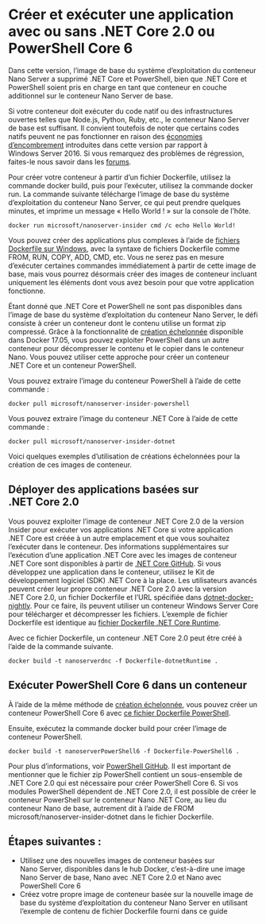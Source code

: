 # <a name="build-and-run-an-application-with-or-without-net-core-20-or-powershell-core-6"></a>Créer et exécuter une application avec ou sans .NET Core 2.0 ou PowerShell Core 6

Dans cette version, l’image de base du système d’exploitation du conteneur Nano Server a supprimé .NET Core et PowerShell, bien que .NET Core et PowerShell soient pris en charge en tant que conteneur en couche additionnel sur le conteneur Nano Server de base.  

Si votre conteneur doit exécuter du code natif ou des infrastructures ouvertes telles que Node.js, Python, Ruby, etc., le conteneur Nano Server de base est suffisant.  Il convient toutefois de noter que certains codes natifs peuvent ne pas fonctionner en raison des [économies d’encombrement](https://docs.microsoft.com/windows-server/get-started/nano-in-semi-annual-channel) introduites dans cette version par rapport à Windows Server 2016. Si vous remarquez des problèmes de régression, faites-le nous savoir dans les [forums](https://social.msdn.microsoft.com/Forums/home?forum=windowscontainers). 

Pour créer votre conteneur à partir d’un fichier Dockerfile, utilisez la commande docker build, puis pour l’exécuter, utilisez la commande docker run.  La commande suivante télécharge l’image de base du système d’exploitation du conteneur Nano Server, ce qui peut prendre quelques minutes, et imprime un message « Hello World ! » sur la console de l’hôte.

```
docker run microsoft/nanoserver-insider cmd /c echo Hello World!
```

Vous pouvez créer des applications plus complexes à l’aide de [fichiers Dockerfile sur Windows](https://docs.microsoft.com/virtualization/windowscontainers/manage-docker/manage-windows-dockerfile), avec la syntaxe de fichiers Dockerfile comme FROM, RUN, COPY, ADD, CMD, etc. Vous ne serez pas en mesure d’exécuter certaines commandes immédiatement à partir de cette image de base, mais vous pourrez désormais créer des images de conteneur incluant uniquement les éléments dont vous avez besoin pour que votre application fonctionne.

Étant donné que .NET Core et PowerShell ne sont pas disponibles dans l’image de base du système d’exploitation du conteneur Nano Server, le défi consiste à créer un conteneur dont le contenu utilise un format zip compressé. Grâce à la fonctionnalité de [création échelonnée](https://docs.docker.com/engine/userguide/eng-image/multistage-build/) disponible dans Docker 17.05, vous pouvez exploiter PowerShell dans un autre conteneur pour décompresser le contenu et le copier dans le conteneur Nano. Vous pouvez utiliser cette approche pour créer un conteneur .NET Core et un conteneur PowerShell. 

Vous pouvez extraire l’image du conteneur PowerShell à l’aide de cette commande :

```
docker pull microsoft/nanoserver-insider-powershell
```

Vous pouvez extraire l’image du conteneur .NET Core à l’aide de cette commande :

```
docker pull microsoft/nanoserver-insider-dotnet
```

Voici quelques exemples d’utilisation de créations échelonnées pour la création de ces images de conteneur.

## <a name="deploy-apps-based-on-net-core-20"></a>Déployer des applications basées sur .NET Core 2.0
Vous pouvez exploiter l’image de conteneur .NET Core 2.0 de la version Insider pour exécuter vos applications .NET Core si votre application .NET Core est créée à un autre emplacement et que vous souhaitez l’exécuter dans le conteneur.  Des informations supplémentaires sur l’exécution d’une application .NET Core avec les images de conteneur .NET Core sont disponibles à partir de [.NET Core GitHub](https://github.com/dotnet/dotnet-docker-nightly).  Si vous développez une application dans le conteneur, utilisez le Kit de développement logiciel (SDK) .NET Core à la place.  Les utilisateurs avancés peuvent créer leur propre conteneur .NET Core 2.0 avec la version .NET Core 2.0, un fichier Dockerfile et l’URL spécifiée dans [dotnet-docker-nightly](https://github.com/dotnet/dotnet-docker-nightly/tree/master/2.0). Pour ce faire, ils peuvent utiliser un conteneur Windows Server Core pour télécharger et décompresser les fichiers.  L’exemple de fichier Dockerfile est identique au [fichier Dockerfile .NET Core Runtime](https://github.com/dotnet/dotnet-docker-nightly/blob/master/2.0/runtime/nanoserver-insider/amd64/Dockerfile).


Avec ce fichier Dockerfile, un conteneur .NET Core 2.0 peut être créé à l’aide de la commande suivante.

```
docker build -t nanoserverdnc -f Dockerfile-dotnetRuntime .
```

## <a name="run-powershell-core-6-in-a-container"></a>Exécuter PowerShell Core 6 dans un conteneur
À l’aide de la même méthode de [création échelonnée](https://docs.docker.com/engine/userguide/eng-image/multistage-build/), vous pouvez créer un conteneur PowerShell Core 6 avec [ce fichier Dockerfile PowerShell](https://github.com/PowerShell/PowerShell-Docker/blob/master/release/stable/nanoserver/docker/Dockerfile).


Ensuite, exécutez la commande docker build pour créer l’image de conteneur PowerShell.

``` 
docker build -t nanoserverPowerShell6 -f Dockerfile-PowerShell6 .
```

Pour plus d’informations, voir [PowerShell GitHub](https://github.com/PowerShell/PowerShell-Docker/tree/master/release).  Il est important de mentionner que le fichier zip PowerShell contient un sous-ensemble de .NET Core 2.0 qui est nécessaire pour créer PowerShell Core 6.  Si vos modules PowerShell dépendent de .NET Core 2.0, il est possible de créer le conteneur PowerShell sur le conteneur Nano .NET Core, au lieu du conteneur Nano de base, autrement dit à l’aide de FROM microsoft/nanoserver-insider-dotnet dans le fichier Dockerfile. 

## <a name="next-steps"></a>Étapes suivantes :
- Utilisez une des nouvelles images de conteneur basées sur Nano Server, disponibles dans le hub Docker, c’est-à-dire une image Nano Server de base, Nano avec .NET Core 2.0 et Nano avec PowerShell Core 6
- Créez votre propre image de conteneur basée sur la nouvelle image de base du système d’exploitation du conteneur Nano Server en utilisant l’exemple de contenu de fichier Dockerfile fourni dans ce guide 

